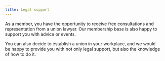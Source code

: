 ```yaml
---
title: Legal support
---
```

As a member, you have the opportunity to receive free consultations and representation from a union lawyer.
Our membership base is also happy to support you with advice or events.

You can also decide to establish a union in your workplace,
and we would be happy to provide you with not only legal support,
but also the knowledge of how to do it.
